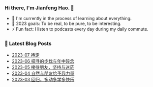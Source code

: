 ### Hi there, I'm Jianfeng Hao. 👋

- 🌱 I'm currently in the process of learning about everything.
- 🥅 2023 goals: To be real, to be pure, to be interesting.
- ⚡ Fun fact: I listen to podcasts every day during my daily commute.

### 📕 Latest Blog Posts
<!-- BLOG-POST-LIST:START -->
- [2023-07 待定](https://aetherhjf.com/2023/07/2023-07/)
- [2023-06 探寻的步伐与年中碎念](https://aetherhjf.com/2023/06/2023-06/)
- [2023-05 接待朋友，坚持与迷茫](https://aetherhjf.com/2023/05/2023-05/)
- [2023-04 自然与朋友给予我力量](https://aetherhjf.com/2023/04/2023-04/)
- [2023-03 回归，多动多学多快乐](https://aetherhjf.com/2023/03/2023-03/)
<!-- BLOG-POST-LIST:END -->
